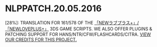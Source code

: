 # NLPPATCH.20.05.2016
[28%]: TRANSLATION FOR 161/578 OF THE [「NEWラブプラス+」/「NEWLOVEPLUS+」](http://www.konami.jp/products/newloveplus_plus/) 3DS GAME SCRIPTS. WE ALSO OFFER PLUGINS & PATCHING SUPPORT FOR HANS/NTR/CFW/FLASHCARDS/CITRA.
[VIEW OUR CREDITS FOR THIS PROJECT.](https://github.com/LovePlusProject/NLPPATCH/issues/1)
